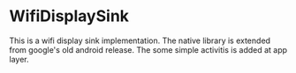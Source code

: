 # WifiDisplaySink
This is a wifi display sink implementation.
The native library is extended from google's old android release.
The some simple activitis is added at app layer.


